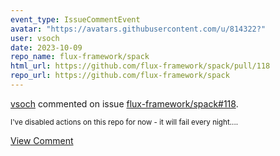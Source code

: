 ```yaml
---
event_type: IssueCommentEvent
avatar: "https://avatars.githubusercontent.com/u/814322?"
user: vsoch
date: 2023-10-09
repo_name: flux-framework/spack
html_url: https://github.com/flux-framework/spack/pull/118
repo_url: https://github.com/flux-framework/spack
---
```


<a href='https://github.com/vsoch' target='_blank'>vsoch</a> commented on issue <a href='https://github.com/flux-framework/spack/pull/118' target='_blank'>flux-framework/spack#118</a>.

<small>I've disabled actions on this repo for now - it will fail every night....</small>

<a href='https://github.com/flux-framework/spack/pull/118' target='_blank'>View Comment</a>